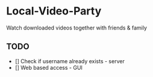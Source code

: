 # Local-Video-Party
Watch downloaded videos together with friends &amp; family

## TODO
- [] Check if username already exists - server
- [] Web based access - GUI